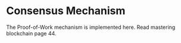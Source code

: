 # Consensus Mechanism
The Proof-of-Work mechanism is implemented here. Read mastering blockchain page 44.

